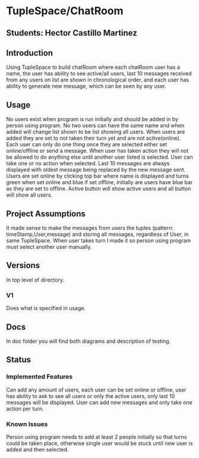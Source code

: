 # TupleSpace/ChatRoom
## Students: Hector Castillo Martinez
## Introduction
Using TupleSpace to build chatRoom where each chatRoom user has a name, the user has ability to see active/all users, last 10
messages received from any users on list are shown in chronological order, and each user has ability to generate new message,
which can be seen by any user. 
## Usage
No users exist when program is run initially and should be added in by person using program. No two users can have the
same name and when added will change list shown to be list showing all users. When users are added they are set to not
taken their turn yet and are not active(online). Each user can only do one thing once they are selected either set 
online/offline or send a message. When user has taken action they will not be allowed to do anything else until another
user listed is selected. User can take one or no action when selected. Last 10 messages are always displayed with oldest message being replaced
by the new message sent. Users are set online by clicking top bar where name is displayed and turns green when set online
and blue if set offline, initially are users have blue bar as they are set to offline. Active button will show active
users and all button will show all users. 
## Project Assumptions
It made sense to make the messages from users the tuples (pattern: timeStamp,User,message) and storing all messages, regardless
of User, in same TupleSpace. When user takes turn I made it so person using program must select another user manually.
## Versions
In top level of directory.
### V1
Does what is specified in usage. 
## Docs
In doc folder you will find both diagrams and description of testing.
## Status
### Implemented Features
Can add any amount of users, each user can be set online or offline, user has ability to ask to see
all users or only the active users, only last 10 messages will be displayed. User can add new messages and only take one 
action per turn.
### Known Issues 
Person using program needs to add at least 2 people initially so that turns could be taken place, otherwise single user 
would be stuck until new user is added and then selected.

